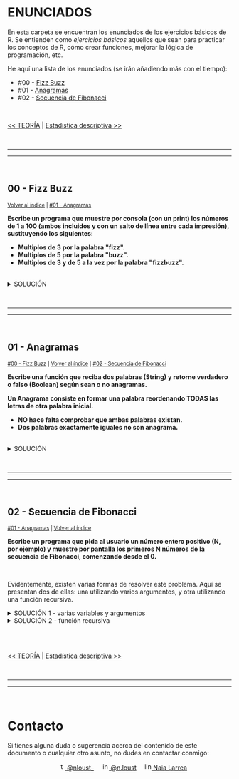 # ENUNCIADOS

En esta carpeta se encuentran los enunciados de los ejercicios básicos de R. Se entienden como *ejercicios básicos* aquellos que sean para practicar los conceptos de R, cómo crear funciones, mejorar la lógica de programación, etc.

<p id="indice">He aquí una lista de los enunciados (se irán añadiendo más con el tiempo):</p>

* #00 - [Fizz Buzz](#00---fizz-buzz)
* #01 - [Anagramas](#01---anagramas)
* #02 - [Secuencia de Fibonacci](#02---secuencia-de-fibonacci)

<br>

[<< TEORÍA](../../TEORIA/) | [Estadística descriptiva >>](../02-estadistica-descriptiva/)


<br><hr>
<hr><br>


## 00 - Fizz Buzz

<sub>[Volver al índice](#indice) | [#01 - Anagramas](#01---anagramas)</sub>

**Escribe un programa que muestre por consola (con un print) los números de 1 a 100 (ambos incluidos y con un salto de línea entre cada impresión), sustituyendo los siguientes:**

* **Multiplos de 3 por la palabra "fizz".**
* **Multiplos de 5 por la palabra "buzz".**
* **Multiplos de 3 y de 5 a la vez por la palabra "fizzbuzz".**

<br>

<details>
<summary>SOLUCIÓN</summary>
<p>

```r
for(i in 1:100){
    if(i %% 3 == 0 & i %% 5 == 0) print("fizzbuzz")
    else if(i %% 3 == 0) print("fizz")
    else if(i %% 5 == 0) print("buzz")
    else print(i)
}
```

</p>
<p>
    <a href="https://github.com/NLarrea/R-desde-cero/blob/main/EJERCICIOS/01-ejercicios-basicos/00-fizzbuzz.R">
        Verlo en el repositorio
    </a>
</p>
</details>


<br><hr>
<hr><br>


## 01 - Anagramas

<sub>[#00 - Fizz Buzz](#00---fizz-buzz) | [Volver al índice](#indice) | [#02 - Secuencia de Fibonacci](#02---secuencia-de-fibonacci)</sub>


**Escribe una función que reciba dos palabras (String) y retorne verdadero o falso (Boolean) según sean o no anagramas.**

**Un Anagrama consiste en formar una palabra reordenando TODAS las letras de otra palabra inicial.**

* **NO hace falta comprobar que ambas palabras existan.**
* **Dos palabras exactamente iguales no son anagrama.**

<br>

<details>
<summary>SOLUCIÓN</summary>
<p>

```r
isAnagram <- function(str1 = "", str2 = ""){
    if(length(str1) != length(str2)) return(FALSE) # si no tienen la misma longitud, no son anagramas
    if(tolower(str1) == tolower(str2)) return(FALSE) # si son iguales, no son anagramas
  
    # install.packages("gtools") # quitar el comentario si no se tiene instalado el paquete
    library(gtools) # activar la librería

    # crear listas con las letras de cada palabra ordenadas alfabéticamente
    list1 <- c(mixedsort(strsplit(tolower(str1), "")[[1]]))
    list2 <- c(mixedsort(strsplit(tolower(str2), "")[[1]]))

    # comparar cada letra de cada palabra
    for(i in 1:nchar(str1)){
      if(list1[i] != list2[i]) return(FALSE) # si alguna letra es diferente, no son anagramas
    }

    return(TRUE) # si llega hasta aquí, son anagramas
}

# pruebas de que el código funciona
print(isAnagram("mora", "roma")) # TRUE
print(isAnagram("pose", "rose")) # FALSE
print(isAnagram("hello", "world")) # FALSE
print(isAnagram("hello", "olleh")) # TRUE
```

</p>
<p>
    <a href="https://github.com/NLarrea/R-desde-cero/blob/main/EJERCICIOS/01-ejercicios-basicos/01-anagrama.R">
        Verlo en el repositorio
    </a>
</p>
</details>


<br><hr>
<hr><br>


## 02 - Secuencia de Fibonacci

<sub>[#01 - Anagramas](#01---anagramas) | [Volver al índice](#indice)</sub>

**Escribe un programa que pida al usuario un número entero positivo (N, por ejemplo) y muestre por pantalla los primeros N números de la secuencia de Fibonacci, comenzando desde el 0.**

<br>

Evidentemente, existen varias formas de resolver este problema. Aquí se presentan dos de ellas: una utilizando varios argumentos, y otra utilizando una función recursiva.

<details>
<summary>SOLUCIÓN 1 - varias variables y argumentos</summary>
<p>

```r
# función que retorna los números
fib <- function(i, f1, f2){
    if(i == 0) return(0)
    else if(i == 1) return(1)
    return(f1 + f2)
}

# inicialización de variables
fib1 <- 0
fib2 <- 0
i <- 0

# solicitud de número al usuario
num <- readline(prompt = "Introduce un número entero: ")

# bucle para imprimir los "num" primeros números de Fibonacci
while(i < num){
    actualFib <- fib(i, fib1, fib2) # llamada a la función
    print(actualFib) # imprime el número Fibonacci
    # actualización de variables
    fib2 <- fib1
    fib1 <- actualFib
    i <- i + 1
}
```

</p>
<p>
    <a href="https://github.com/NLarrea/R-desde-cero/blob/main/EJERCICIOS/01-ejercicios-basicos/02-secuencia-fibonacci.R">
        Verlo en el repositorio
    </a>
</p>
</details>
<details>
<summary>SOLUCIÓN 2 - función recursiva</summary>
<p>

```r
# función recursiva
fib <- function(n) {
    if (n == 1) return(0)
    else if(n == 2) return(1)
    return(fib(n - 1) + fib(n - 2))
}

# solicitud de número al usuario
num <- readline(prompt = "Introduce un número entero: ")

for(i in 1:num){
    actualFib <- fib(i) # llamada a la función
    print(actualFib) # imprimir los números
}
```

</p>
</details>

<br><br>


[<< TEORÍA](../../TEORIA/) | [Estadística descriptiva >>](../02-estadistica-descriptiva/)


<br><hr>
<hr><br>


# Contacto

Si tienes alguna duda o sugerencia acerca del contenido de este documento o cualquier otro asunto, no dudes en contactar conmigo:

<div align="center">
&emsp;<a href="https://twitter.com/nloust_"><img width="16" alt="twitter_logo" src="https://user-images.githubusercontent.com/110897750/195668304-54d1fbb3-bea1-4f9d-9ee7-7e494bd79013.png"> @nloust_</a> <!-- twitter: -->
&emsp;<a href="https://www.instagram.com/n.loust/"><img width="16" alt="instagram_logo" src="https://seeklogo.com/images/I/instagram-new-2016-logo-4773FE3F99-seeklogo.com.png"> @n.loust</a> <!-- instagram: -->
&emsp;<a href="https://www.linkedin.com/in/naia-larrea/"><img width="16" alt="linkedin_logo" src="https://user-images.githubusercontent.com/110897750/195669519-30e44b5d-4bef-47d3-9e37-81cff0ee5e55.png"> Naia Larrea</a> <!-- linkedin: -->
</div>